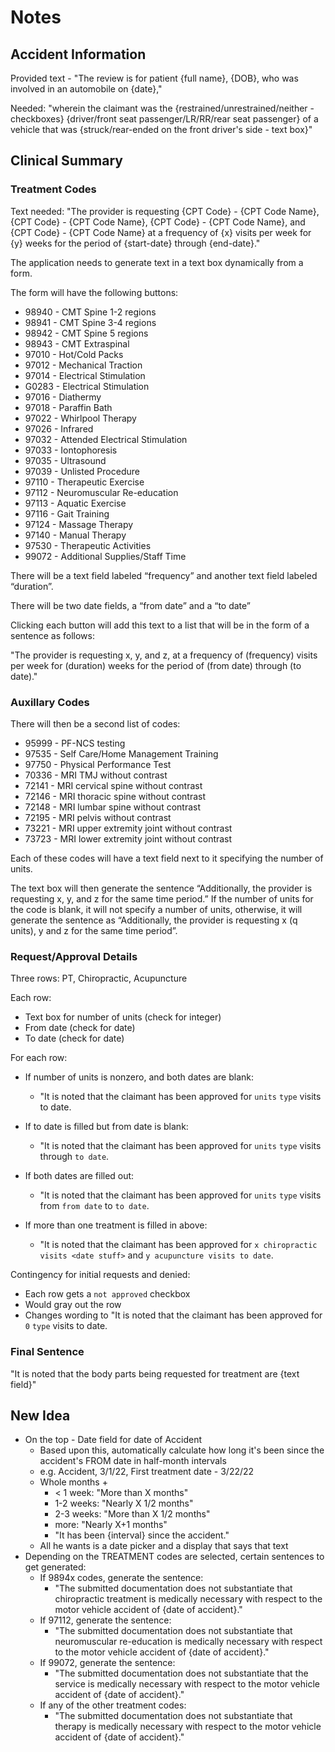 # Notes

## Accident Information

Provided text - "The review is for patient {full name}, {DOB}, who was involved in an automobile on {date},"

Needed: "wherein the claimant was the {restrained/unrestrained/neither - checkboxes} {driver/front seat passenger/LR/RR/rear seat passenger} of a vehicle that was {struck/rear-ended on the front driver's side - text box}"

## Clinical Summary

### Treatment Codes

Text needed: "The provider is requesting {CPT Code} - {CPT Code Name},
{CPT Code} - {CPT Code Name}, {CPT Code} - {CPT Code Name}, and
{CPT Code} - {CPT Code Name} at a frequency of {x} visits per week for
{y} weeks for the period of {start-date} through {end-date}."

The application needs to generate text in a text box dynamically from a form.

The form will have the following buttons:

- 98940 - CMT Spine 1-2 regions
- 98941 - CMT Spine 3-4 regions
- 98942 - CMT Spine 5 regions
- 98943 - CMT Extraspinal
- 97010 - Hot/Cold Packs
- 97012 - Mechanical Traction
- 97014 - Electrical Stimulation
- G0283 - Electrical Stimulation
- 97016 - Diathermy
- 97018 - Paraffin Bath
- 97022 - Whirlpool Therapy
- 97026 - Infrared
- 97032 - Attended Electrical Stimulation
- 97033 - Iontophoresis
- 97035 - Ultrasound
- 97039 - Unlisted Procedure
- 97110 - Therapeutic Exercise
- 97112 - Neuromuscular Re-education
- 97113 - Aquatic Exercise
- 97116 - Gait Training
- 97124 - Massage Therapy
- 97140 - Manual Therapy
- 97530 - Therapeutic Activities
- 99072 - Additional Supplies/Staff Time

There will be a text field labeled “frequency” and another text field labeled “duration”.

There will be two date fields, a “from date” and a “to date”

Clicking each button will add this text to a list that will be in the form of a sentence as follows:

"The provider is requesting x, y, and z, at a frequency of (frequency) visits per week for (duration) weeks for the period of (from date) through (to date)."

### Auxillary Codes

There will then be a second list of codes:

- 95999 - PF-NCS testing
- 97535 - Self Care/Home Management Training
- 97750 - Physical Performance Test
- 70336 - MRI TMJ without contrast
- 72141 - MRI cervical spine without contrast
- 72146 - MRI thoracic spine without contrast
- 72148 - MRI lumbar spine without contrast
- 72195 - MRI pelvis without contrast
- 73221 - MRI upper extremity joint without contrast
- 73723 - MRI lower extremity joint without contrast

Each of these codes will have a text field next to it specifying the number of units.

The text box will then generate the sentence “Additionally, the provider is requesting x, y, and z for the same time period.” If the number of units for the code is blank, it will not specify a number of units, otherwise, it will generate the sentence as “Additionally, the provider is requesting x (q units), y and z for the same time period”.

### Request/Approval Details

Three rows: PT, Chiropractic, Acupuncture

Each row:

- Text box for number of units (check for integer)
- From date (check for date)
- To date (check for date)

For each row:

- If number of units is nonzero, and both dates are blank:
  - "It is noted that the claimant has been approved for `units` `type` visits to date.

- If to date is filled but from date is blank:
  - "It is noted that the claimant has been approved for `units` `type` visits through `to date`.

- If both dates are filled out:
  - "It is noted that the claimant has been approved for `units` `type` visits from `from date` to `to date`.

- If more than one treatment is filled in above:
  - "It is noted that the claimant has been approved for `x chiropractic visits <date stuff>` and `y acupuncture visits to date`.

Contingency for initial requests and denied:

- Each row gets a `not approved` checkbox
- Would gray out the row
- Changes wording to "It is noted that the claimant has been approved for `0` `type` visits to date.

### Final Sentence

"It is noted that the body parts being requested for treatment are {text field}"

## New Idea

- On the top - Date field for date of Accident
  - Based upon this, automatically calculate how long it's been since the accident's FROM date in half-month intervals
  - e.g. Accident, 3/1/22, First treatment date - 3/22/22
  - Whole months +
    - < 1 week: "More than X months"
    - 1-2 weeks: "Nearly X 1/2 months"
    - 2-3 weeks: "More than X 1/2 months"
    - more: "Nearly X+1 months"
    - "It has been {interval} since the accident."
  - All he wants is a date picker and a display that says that text
- Depending on the TREATMENT codes are selected, certain sentences to get generated:
  - If 9894x codes, generate the sentence:
    - "The submitted documentation does not substantiate that chiropractic treatment is medically necessary with respect to the motor vehicle accident of {date of accident}."
  - If 97112, generate the sentence:
    - "The submitted documentation does not substantiate that neuromuscular re-education is medically necessary with respect to the motor vehicle accident of {date of accident}."
  - If 99072, generate the sentence:
    - "The submitted documentation does not substantiate that the service is medically necessary with respect to the motor vehicle accident of {date of accident}."
  - If any of the other treatment codes:
    - "The submitted documentation does not substantiate that therapy is medically necessary with respect to the motor vehicle accident of {date of accident}."
